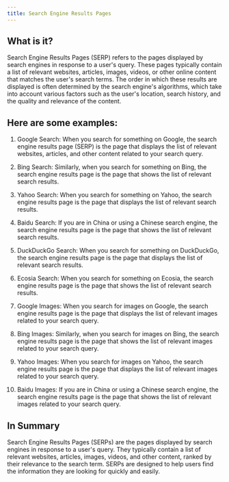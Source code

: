 ```yaml
---
title: Search Engine Results Pages
---
```




## What is it?

Search Engine Results Pages (SERP) refers to the pages displayed by search engines in response to a user's query. These pages typically contain a list of relevant websites, articles, images, videos, or other online content that matches the user's search terms. The order in which these results are displayed is often determined by the search engine's algorithms, which take into account various factors such as the user's location, search history, and the quality and relevance of the content.

## Here are some examples:

1. Google Search: When you search for something on Google, the search engine results page (SERP) is the page that displays the list of relevant websites, articles, and other content related to your search query.

2. Bing Search: Similarly, when you search for something on Bing, the search engine results page is the page that shows the list of relevant search results.

3. Yahoo Search: When you search for something on Yahoo, the search engine results page is the page that displays the list of relevant search results.

4. Baidu Search: If you are in China or using a Chinese search engine, the search engine results page is the page that shows the list of relevant search results.

5. DuckDuckGo Search: When you search for something on DuckDuckGo, the search engine results page is the page that displays the list of relevant search results.

6. Ecosia Search: When you search for something on Ecosia, the search engine results page is the page that shows the list of relevant search results.

7. Google Images: When you search for images on Google, the search engine results page is the page that displays the list of relevant images related to your search query.

8. Bing Images: Similarly, when you search for images on Bing, the search engine results page is the page that shows the list of relevant images related to your search query.

9. Yahoo Images: When you search for images on Yahoo, the search engine results page is the page that displays the list of relevant images related to your search query.

10. Baidu Images: If you are in China or using a Chinese search engine, the search engine results page is the page that shows the list of relevant images related to your search query.

## In Summary

Search Engine Results Pages (SERPs) are the pages displayed by search engines in response to a user's query. They typically contain a list of relevant websites, articles, images, videos, and other content, ranked by their relevance to the search term. SERPs are designed to help users find the information they are looking for quickly and easily.